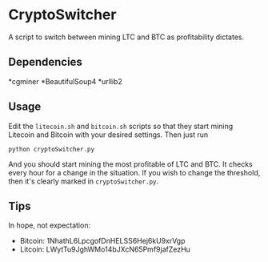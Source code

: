 CryptoSwitcher
==============

A script to switch between mining LTC and BTC as profitability dictates.

Dependencies
---
*cgminer
*BeautifulSoup4
*urllib2

Usage
---
Edit the `litecoin.sh` and `bitcoin.sh` scripts so that they start mining
Litecoin and Bitcoin with your desired settings. Then just run

    python cryptoSwitcher.py

And you should start mining the most profitable of LTC and BTC. It 
checks every hour for a change in the situation. If you wish to 
change the threshold, then it's clearly marked in `cryptoSwitcher.py`.

Tips
---
In hope, not expectation:

* Bitcoin: 1NhathL6LpcgofDnHELSS6Hej6kU9xrVgp
* Litcoin: LWytTu9JghWMo14bJXcN65Pmf9jafZezHu
